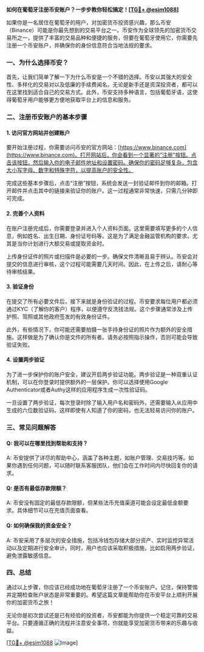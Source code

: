 **如何在葡萄牙注册币安账户？一步步教你轻松搞定！[[TG💪+ @esim1088](https://t.me/s/esim1088)]**

如果你是一名居住在葡萄牙的用户，对加密货币投资感兴趣，那么币安（Binance）可能是你最先想到的交易平台之一。币安作为全球领先的加密货币交易所之一，提供了丰富的交易品种和便捷的服务，但要在葡萄牙使用它，你需要先注册一个币安账户，并确保你的身份信息符合当地法规的要求。

### 一、为什么选择币安？

首先，让我们简单了解一下为什么币安是一个不错的选择。币安以其强大的安全性、多样化的交易对以及低廉的手续费闻名。无论是新手还是资深投资者，都可以在这里找到适合自己的交易方式。此外，币安支持多种语言，包括葡萄牙语，这使得葡萄牙用户能够更方便地获取平台上的信息和服务。

### 二、注册币安账户的基本步骤

#### 1. 访问官方网站并创建账户

要开始注册过程，你需要访问币安的官方网站：[https://www.binance.com](https://www.binance.com)。打开网站后，你会看到一个显著的“注册”按钮。点击该按钮，然后输入你的电子邮件地址和设置密码。确保你的密码足够复杂，包含大小写字母、数字和特殊字符，以提高账户的安全性。

完成这些基本步骤后，点击“注册”按钮，系统会发送一封验证邮件到你的邮箱。打开邮件并点击其中的链接来验证你的账户。这一过程通常非常快速，只需几分钟即可完成。

#### 2. 完善个人资料

在账户注册完成后，你需要登录并进入个人资料页面。这里需要填写更多的个人信息，例如姓名、出生日期、身份证号码等。这是为了满足金融监管机构的要求，尤其是当你计划进行大额交易或提取资金时。

上传身份证件的照片或扫描件是必要的一步。确保文件清晰且易于辨认。币安会对提交的信息进行审核，这个过程可能需要几天时间。因此，在上传之后，请耐心等待审核结果。

#### 3. 验证身份

在提交了所有必要文件后，接下来就是身份验证的过程。币安要求每位用户都必须通过KYC（了解你的客户）程序，以便遵守反洗钱法规。这个步骤通常涉及上传护照、驾照或其他政府签发的有效身份证件。

此外，有些情况下，你可能还需要拍摄一张手持身份证的照片作为额外的安全措施。这样做是为了确认你是文件的所有者。请务必按照指示操作，否则可能会导致验证失败。

#### 4. 设置两步验证

为了进一步保护你的账户安全，建议开启两步验证功能。两步验证是一种双重认证机制，可以在你登录时提供额外的一层保护。你可以选择使用Google Authenticator或者Authy这样的应用程序生成一次性验证码。

一旦设置了两步验证，每次登录时除了输入用户名和密码外，还需要输入从应用中生成的六位数验证码。这样即使有人知道了你的密码，也无法轻易访问你的账户。

### 三、常见问题解答

#### Q: 我可以在哪里找到帮助和支持？
A: 币安提供了详尽的帮助中心，涵盖了各种主题，如账户管理、交易技巧等。如果你遇到任何问题，可以随时联系客服团队，他们会在工作时间内尽快回复你的请求。

#### Q: 是否有最低存款限额？
A: 币安没有固定的最低存款限额，但某些法币充值渠道可能会设定最低金额要求。具体细节可以在充值页面查看。

#### Q: 如何确保我的资金安全？
A: 币安采用了多层次的安全措施，包括冷钱包存储大部分资产、实时监控异常活动以及定期进行安全审计。同时，用户也应该采取积极措施，比如启用两步验证，避免泄露敏感信息。

### 四、总结

通过以上步骤，你应该已经成功地在葡萄牙注册了一个币安账户。记住，保持警惕并定期检查账户状态是非常重要的。希望这篇文章能帮助你在币安平台上顺利开展你的加密货币之旅！

无论你是初次尝试还是已有经验的投资者，币安都能为你提供一个稳定可靠的交易平台。只要遵循正确的流程并注意安全事项，你就能享受加密货币带来的乐趣与收益。

[[TG💪+ @esim1088](https://t.me/s/esim1088) ![Image](https://i.postimg.cc/4NQfJmqS/Snipaste-2025-05-13-00-14-12.png)]